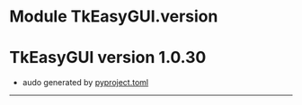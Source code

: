 # Module TkEasyGUI.version

# TkEasyGUI version 1.0.30

- audo generated by [pyproject.toml](https://github.com/kujirahand/tkeasygui-python/blob/main/pyproject.toml)

---------------------------



